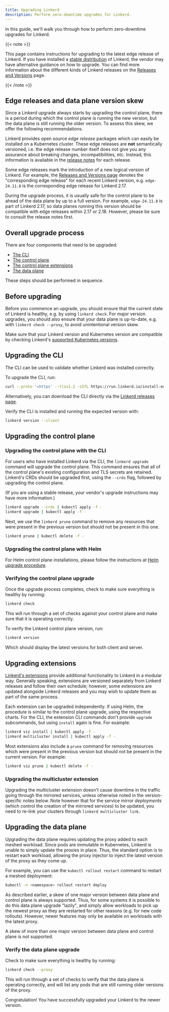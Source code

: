 ```yaml
---
title: Upgrading Linkerd
description: Perform zero-downtime upgrades for Linkerd.
---
```


In this guide, we'll walk you through how to perform zero-downtime upgrades for
Linkerd.

{{< note >}}

This page contains instructions for upgrading to the latest edge release of
Linkerd. If you have installed a
[stable distribution](/releases/#recent-versions) of Linkerd, the vendor may
have alternative guidance on how to upgrade. You can find more information about
the different kinds of Linkerd releases on the
[Releases and Versions](/releases/) page.

{{< /note >}}

## Edge releases and data plane version skew

Since a Linkerd upgrade always starts by upgrading the control plane, there is a
period during which the control plane is running the new version, but the data
plane is still running the older version. To assess this skew, we offer the
following recommendations.

Linkerd provides open source _edge release_ packages which can easily be
installed on a Kubernetes cluster. These edge releases are **not** semantically
versioned, i.e. the edge release number itself does not give you any assurance
about breaking changes, incompatibilities, etc. Instead, this information is
available in the [release notes](https://github.com/linkerd/linkerd2/releases)
for each release.

Some edge releases mark the introduction of a new logical version of Linkerd.
For example, the [Releases and Versions page](/releases/#recent-versions)
denotes the "corresponding edge release" for each recent Linkerd version, e.g.
`edge-24.11.8` is the corresponding edge release for Linkerd 2.17.

During the upgrade process, it is usually safe for the control plane to be ahead
of the data plane by up to a full version. For example, `edge-24.11.8` is part
of Linkerd 2.17, so data planes running this version should be compatible with
edge releases within 2.17 or 2.18. However, please be sure to consult the
release notes first.

## Overall upgrade process

There are four components that need to be upgraded:

- [The CLI](#upgrading-the-cli)
- [The control plane](#upgrading-the-control-plane)
- [The control plane extensions](#upgrading-extensions)
- [The data plane](#upgrading-the-data-plane)

These steps should be performed in sequence.

## Before upgrading

Before you commence an upgrade, you should ensure that the current state of
Linkerd is healthy, e.g. by using `linkerd check`. For major version upgrades,
you should also ensure that your data plane is up-to-date, e.g. with
`linkerd check --proxy`, to avoid unintentional version skew.

Make sure that your Linkerd version and Kubernetes version are compatible by
checking Linkerd's [supported Kubernetes versions](../reference/k8s-versions/).

## Upgrading the CLI

The CLI can be used to validate whether Linkerd was installed correctly.

To upgrade the CLI, run:

```bash
curl --proto '=https' --tlsv1.2 -sSfL https://run.linkerd.io/install-edge | sh
```

Alternatively, you can download the CLI directly via the
[Linkerd releases page](https://github.com/linkerd/linkerd2/releases/).

Verify the CLI is installed and running the expected version with:

```bash
linkerd version --client
```

## Upgrading the control plane

### Upgrading the control plane with the CLI

For users who have installed Linkerd via the CLI, the `linkerd upgrade` command
will upgrade the control plane. This command ensures that all of the control
plane's existing configuration and TLS secrets are retained. Linkerd's CRDs
should be upgraded first, using the `--crds` flag, followed by upgrading the
control plane.

(If you are using a stable release, your vendor's upgrade instructions may have
more information.)

```bash
linkerd upgrade --crds | kubectl apply -f -
linkerd upgrade | kubectl apply -f -
```

Next, we use the `linkerd prune` command to remove any resources that were
present in the previous version but should not be present in this one.

```bash
linkerd prune | kubectl delete -f -
```

### Upgrading the control plane with Helm

For Helm control plane installations, please follow the instructions at
[Helm upgrade procedure](install-helm/#helm-upgrade-procedure).

### Verifying the control plane upgrade

Once the upgrade process completes, check to make sure everything is healthy by
running:

```bash
linkerd check
```

This will run through a set of checks against your control plane and make sure
that it is operating correctly.

To verify the Linkerd control plane version, run:

```bash
linkerd version
```

Which should display the latest versions for both client and server.

## Upgrading extensions

[Linkerd's extensions](extensions/) provide additional functionality to Linkerd
in a modular way. Generally speaking, extensions are versioned separately from
Linkerd releases and follow their own schedule; however, some extensions are
updated alongside Linkerd releases and you may wish to update them as part of
the same process.

Each extension can be upgraded independently. If using Helm, the procedure is
similar to the control plane upgrade, using the respective charts. For the CLI,
the extension CLI commands don't provide `upgrade` subcommands, but using
`install` again is fine. For example:

```bash
linkerd viz install | kubectl apply -f -
linkerd multicluster install | kubectl apply -f -
```

Most extensions also include a `prune` command for removing resources which were
present in the previous version but should not be present in the current
version. For example:

```bash
linkerd viz prune | kubectl delete -f -
```

### Upgrading the multicluster extension

Upgrading the multicluster extension doesn't cause downtime in the traffic going
through the mirrored services, unless otherwise noted in the version-specific
notes below. Note however that for the service mirror _deployments_ (which
control the creation of the mirrored services) to be updated, you need to
re-link your clusters through `linkerd multicluster link`.

## Upgrading the data plane

Upgrading the data plane requires updating the proxy added to each meshed
workload. Since pods are immutable in Kubernetes, Linkerd is unable to simply
update the proxies in place. Thus, the standard option is to restart each
workload, allowing the proxy injector to inject the latest version of the proxy
as they come up.

For example, you can use the `kubectl rollout restart` command to restart a
meshed deployment:

```bash
kubectl -n <namespace> rollout restart deploy
```

As described earlier, a skew of one major version between data plane and control
plane is always supported. Thus, for some systems it is possible to do this data
plane upgrade "lazily", and simply allow workloads to pick up the newest proxy
as they are restarted for other reasons (e.g. for new code rollouts). However,
newer features may only be available on workloads with the latest proxy.

A skew of more than one major version between data plane and control plane is
not supported.

### Verify the data plane upgrade

Check to make sure everything is healthy by running:

```bash
linkerd check --proxy
```

This will run through a set of checks to verify that the data plane is operating
correctly, and will list any pods that are still running older versions of the
proxy.

Congratulation! You have successfully upgraded your Linkerd to the newer
version.
